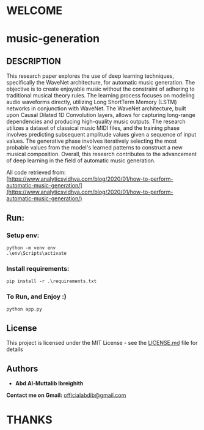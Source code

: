 # WELCOME

# music-generation

## DESCRIPTION

This research paper explores the use of deep learning techniques, specifically the WaveNet architecture, for automatic music generation. The objective is to create enjoyable music without the constraint of adhering to traditional musical theory rules. The learning process focuses on modeling audio waveforms directly, utilizing Long ShortTerm Memory (LSTM) networks in conjunction with WaveNet. The WaveNet architecture, built upon Causal Dilated 1D Convolution layers, allows for capturing long-range dependencies and producing high-quality music outputs. The research utilizes a dataset of classical music MIDI files, and the training phase involves predicting subsequent amplitude values given a sequence of input values. The generative phase involves iteratively selecting the most probable values from the model's learned patterns to construct a new musical composition. Overall, this research contributes to the advancement of deep
learning in the field of automatic music generation.

All code retrieved from: [https://www.analyticsvidhya.com/blog/2020/01/how-to-perform-automatic-music-generation/](https://www.analyticsvidhya.com/blog/2020/01/how-to-perform-automatic-music-generation/)

## Run:

### Setup env:

```
python -m venv env
.\env\Scripts\activate
```

### Install requirements:

```
pip install -r .\requirements.txt
```

### To Run, and Enjoy :)

```
python app.py
```

## License

This project is licensed under the MIT License - see the [LICENSE.md](LICENSE) file for details

## Authors

* **Abd Al-Muttalib Ibreighith**

**Contact me on Gmail:** officialabdib@gmail.com

# THANKS
